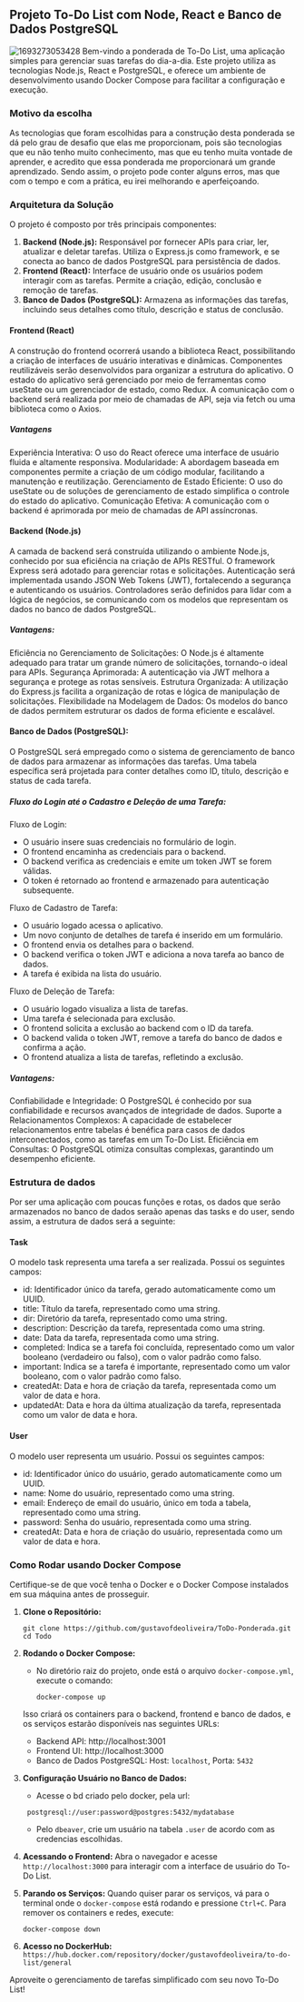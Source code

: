 ## Projeto To-Do List com Node, React e Banco de Dados PostgreSQL

![1693273053428](image/README/1693273053428.png)
Bem-vindo a ponderada de To-Do List, uma aplicação simples para gerenciar suas tarefas do dia-a-dia. Este projeto utiliza as tecnologias Node.js, React e PostgreSQL, e oferece um ambiente de desenvolvimento usando Docker Compose para facilitar a configuração e execução.

### Motivo da escolha

As tecnologias que foram escolhidas para a construção desta ponderada se dá pelo grau de desafio que elas me proporcionam, pois são tecnologias que eu não tenho muito conhecimento, mas que eu tenho muita vontade de aprender, e acredito que essa ponderada me proporcionará um grande aprendizado. Sendo assim, o projeto pode conter alguns erros, mas que com o tempo e com a prática, eu irei melhorando e aperfeiçoando.

### Arquitetura da Solução

O projeto é composto por três principais componentes:

1. **Backend (Node.js):** Responsável por fornecer APIs para criar, ler, atualizar e deletar tarefas. Utiliza o Express.js como framework, e se conecta ao banco de dados PostgreSQL para persistência de dados.
2. **Frontend (React):** Interface de usuário onde os usuários podem interagir com as tarefas. Permite a criação, edição, conclusão e remoção de tarefas.
3. **Banco de Dados (PostgreSQL):** Armazena as informações das tarefas, incluindo seus detalhes como título, descrição e status de conclusão.

#### Frontend (React)
A construção do frontend ocorrerá usando a biblioteca React, possibilitando a criação de interfaces de usuário interativas e dinâmicas. Componentes reutilizáveis serão desenvolvidos para organizar a estrutura do aplicativo. O estado do aplicativo será gerenciado por meio de ferramentas como useState ou um gerenciador de estado, como Redux. A comunicação com o backend será realizada por meio de chamadas de API, seja via fetch ou uma biblioteca como o Axios.

##### Vantagens

Experiência Interativa: O uso do React oferece uma interface de usuário fluida e altamente responsiva.
Modularidade: A abordagem baseada em componentes permite a criação de um código modular, facilitando a manutenção e reutilização.
Gerenciamento de Estado Eficiente: O uso do useState ou de soluções de gerenciamento de estado simplifica o controle do estado do aplicativo.
Comunicação Efetiva: A comunicação com o backend é aprimorada por meio de chamadas de API assíncronas.

#### Backend (Node.js)
A camada de backend será construída utilizando o ambiente Node.js, conhecido por sua eficiência na criação de APIs RESTful. O framework Express será adotado para gerenciar rotas e solicitações. Autenticação será implementada usando JSON Web Tokens (JWT), fortalecendo a segurança e autenticando os usuários. Controladores serão definidos para lidar com a lógica de negócios, se comunicando com os modelos que representam os dados no banco de dados PostgreSQL.

##### Vantagens:

Eficiência no Gerenciamento de Solicitações: O Node.js é altamente adequado para tratar um grande número de solicitações, tornando-o ideal para APIs.
Segurança Aprimorada: A autenticação via JWT melhora a segurança e protege as rotas sensíveis.
Estrutura Organizada: A utilização do Express.js facilita a organização de rotas e lógica de manipulação de solicitações.
Flexibilidade na Modelagem de Dados: Os modelos do banco de dados permitem estruturar os dados de forma eficiente e escalável.

#### Banco de Dados (PostgreSQL):
O PostgreSQL será empregado como o sistema de gerenciamento de banco de dados para armazenar as informações das tarefas. Uma tabela específica será projetada para conter detalhes como ID, título, descrição e status de cada tarefa.

##### Fluxo do Login até o Cadastro e Deleção de uma Tarefa:

Fluxo de Login:

- O usuário insere suas credenciais no formulário de login.
- O frontend encaminha as credenciais para o backend.
- O backend verifica as credenciais e emite um token JWT se forem válidas.
- O token é retornado ao frontend e armazenado para autenticação subsequente.
  
Fluxo de Cadastro de Tarefa:

- O usuário logado acessa o aplicativo.
- Um novo conjunto de detalhes de tarefa é inserido em um formulário.
- O frontend envia os detalhes para o backend.
- O backend verifica o token JWT e adiciona a nova tarefa ao banco de dados.
- A tarefa é exibida na lista do usuário.
  
Fluxo de Deleção de Tarefa:

- O usuário logado visualiza a lista de tarefas.
- Uma tarefa é selecionada para exclusão.
- O frontend solicita a exclusão ao backend com o ID da tarefa.
- O backend valida o token JWT, remove a tarefa do banco de dados e confirma a ação.
- O frontend atualiza a lista de tarefas, refletindo a exclusão.

##### Vantagens:

Confiabilidade e Integridade: O PostgreSQL é conhecido por sua confiabilidade e recursos avançados de integridade de dados.
Suporte a Relacionamentos Complexos: A capacidade de estabelecer relacionamentos entre tabelas é benéfica para casos de dados interconectados, como as tarefas em um To-Do List.
Eficiência em Consultas: O PostgreSQL otimiza consultas complexas, garantindo um desempenho eficiente.

### Estrutura de dados

Por ser uma aplicação com poucas funções e rotas, os dados que serão armazenados no banco de dados seraão apenas das tasks e do user, sendo assim, a estrutura de dados será a seguinte:

#### Task

O modelo task representa uma tarefa a ser realizada. Possui os seguintes campos:

- id: Identificador único da tarefa, gerado automaticamente como um UUID.
- title: Título da tarefa, representado como uma string.
- dir: Diretório da tarefa, representado como uma string.
- description: Descrição da tarefa, representada como uma string.
- date: Data da tarefa, representada como uma string.
- completed: Indica se a tarefa foi concluída, representado como um valor booleano (verdadeiro ou falso), com o valor padrão como falso.
- important: Indica se a tarefa é importante, representado como um valor booleano, com o valor padrão como falso.
- createdAt: Data e hora de criação da tarefa, representada como um valor de data e hora.
- updatedAt: Data e hora da última atualização da tarefa, representada como um valor de data e hora.

#### User

O modelo user representa um usuário. Possui os seguintes campos:

- id: Identificador único do usuário, gerado automaticamente como um UUID.
- name: Nome do usuário, representado como uma string.
- email: Endereço de email do usuário, único em toda a tabela, representado como uma string.
- password: Senha do usuário, representada como uma string.
- createdAt: Data e hora de criação do usuário, representada como um valor de data e hora.
### Como Rodar usando Docker Compose

Certifique-se de que você tenha o Docker e o Docker Compose instalados em sua máquina antes de prosseguir.

1. **Clone o Repositório:**

   ```
   git clone https://github.com/gustavofdeoliveira/ToDo-Ponderada.git
   cd Todo
   ```
    
2. **Rodando o Docker Compose:**

   - No diretório raiz do projeto, onde está o arquivo `docker-compose.yml`, execute o comando:
     ```
     docker-compose up
     ```

   Isso criará os containers para o backend, frontend e banco de dados, e os serviços estarão disponíveis nas seguintes URLs:

   - Backend API: http://localhost:3001
   - Frontend UI: http://localhost:3000
   - Banco de Dados PostgreSQL: Host: `localhost`, Porta: `5432`

3. **Configuração Usuário no Banco de Dados:**
   - Acesse o bd criado pelo docker, pela url:
    ```
     postgresql://user:password@postgres:5432/mydatabase
     ```
   - Pelo `dbeaver`, crie um usuário na tabela `.user` de acordo com as credencias escolhidas.
4. **Acessando o Frontend:**
   Abra o navegador e acesse `http://localhost:3000` para interagir com a interface de usuário do To-Do List.
5. **Parando os Serviços:**
   Quando quiser parar os serviços, vá para o terminal onde o `docker-compose` está rodando e pressione `Ctrl+C`. Para remover os containers e redes, execute:

   ```
   docker-compose down
   ```
4. **Acesso no DockerHub:**
   ``https://hub.docker.com/repository/docker/gustavofdeoliveira/to-do-list/general``

Aproveite o gerenciamento de tarefas simplificado com seu novo To-Do List!
